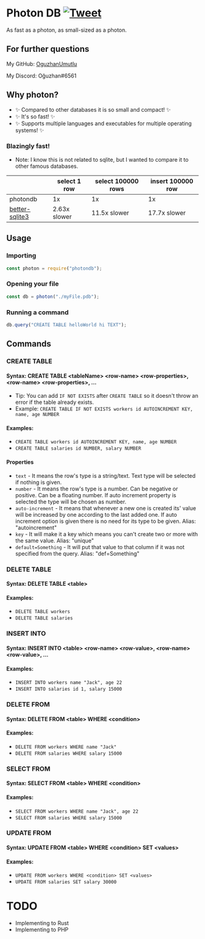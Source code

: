 # Photon DB [![Tweet](https://img.shields.io/twitter/url/http/shields.io.svg?style=social)](https://twitter.com/intent/tweet?text=PhotonDB:%20A%20fast%20and%20compact%20database&hashtags=javascript,fast,node,sql,database,table,small,photon,compact&url=https://github.com/OguzhanUmutlu/photondb)

As fast as a photon, as small-sized as a photon.

## For further questions

My GitHub: [OguzhanUmutlu](https://github.com/OguzhanUmutlu)

My Discord: Oğuzhan#6561

## Why photon?

- ✨ Compared to other databases it is so small and compact! ✨
- ✨ It's so fast! ✨
- ✨ Supports multiple languages and executables for multiple operating systems! ✨

### Blazingly fast!

- Note: I know this is not related to sqlite, but I wanted to compare it to other famous databases.

|                                                                | select 1 row | select 100000 rows | insert 100000 row |
|----------------------------------------------------------------|--------------|--------------------|-------------------|
| photondb                                                       | 1x           | 1x                 | 1x                |
| [better-sqlite3](https://www.npmjs.com/package/better-sqlite3) | 2.63x slower | 11.5x slower       | 17.7x slower      |

## Usage

### Importing

```js
const photon = require("photondb");
```

### Opening your file

```js
const db = photon("./myFile.pdb");
```

### Running a command

```js
db.query("CREATE TABLE helloWorld hi TEXT");
```

## Commands

### CREATE TABLE

#### Syntax: CREATE TABLE \<tableName> \<row-name> \<row-properties>, \<row-name> \<row-properties>, ...

- Tip: You can add `IF NOT EXISTS` after `CREATE TABLE` so it doesn't throw an error if the table already exists.
- Example: `CREATE TABLE IF NOT EXISTS workers id AUTOINCREMENT KEY, name, age NUMBER`

#### Examples:

- `CREATE TABLE workers id AUTOINCREMENT KEY, name, age NUMBER`
- `CREATE TABLE salaries id NUMBER, salary NUMBER`

#### Properties

- `text` - It means the row's type is a string/text. Text type will be selected if nothing is given.
- `number` - It means the row's type is a number. Can be negative or positive. Can be a floating number. If auto
  increment property is selected the type will be chosen as number.
- `auto-increment` - It means that whenever a new one is created its' value will be increased by one according to the
  last added one. If auto increment option is given there is no need for its type to be given. Alias: "autoincrement"
- `key` - It will make it a key which means you can't create two or more with the same value. Alias: "unique"
- `default=Something` - It will put that value to that column if it was not specified from the query. Alias: "def=Something"

### DELETE TABLE

#### Syntax: DELETE TABLE \<table>

#### Examples:

- `DELETE TABLE workers`
- `DELETE TABLE salaries`

### INSERT INTO

#### Syntax: INSERT INTO \<table> \<row-name> \<row-value>, \<row-name> \<row-value>, ...

#### Examples:

- `INSERT INTO workers name "Jack", age 22`
- `INSERT INTO salaries id 1, salary 15000`

### DELETE FROM

#### Syntax: DELETE FROM \<table> WHERE \<condition>

#### Examples:

- `DELETE FROM workers WHERE name "Jack"`
- `DELETE FROM salaries WHERE salary 15000`

### SELECT FROM

#### Syntax: SELECT FROM \<table> WHERE \<condition>

#### Examples:

- `SELECT FROM workers WHERE name "Jack", age 22`
- `SELECT FROM salaries WHERE salary 15000`

### UPDATE FROM

#### Syntax: UPDATE FROM \<table> WHERE \<condition> SET \<values>

#### Examples:

- `UPDATE FROM workers WHERE <condition> SET <values>`
- `UPDATE FROM salaries SET salary 30000`

# TODO

- Implementing to Rust
- Implementing to PHP
